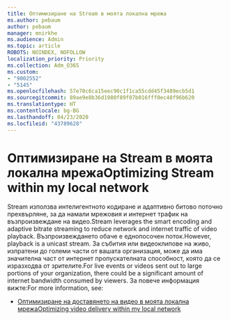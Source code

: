 ```yaml
---
title: Оптимизиране на Stream в моята локална мрежа
ms.author: pebaum
author: pebaum
manager: mnirkhe
ms.audience: Admin
ms.topic: article
ROBOTS: NOINDEX, NOFOLLOW
localization_priority: Priority
ms.collection: Adm_O365
ms.custom:
- "9002552"
- "5145"
ms.openlocfilehash: 57e70c6ca15eec90c1f1ca55cdd45f3489ecb5d1
ms.sourcegitcommit: 89ae9e8b36d1980f89f07b016fff0ec48f96b620
ms.translationtype: HT
ms.contentlocale: bg-BG
ms.lasthandoff: 04/23/2020
ms.locfileid: "43789628"
---
```

# <a name="optimizing-stream-within-my-local-network"></a><span data-ttu-id="cee85-102">Оптимизиране на Stream в моята локална мрежа</span><span class="sxs-lookup"><span data-stu-id="cee85-102">Optimizing Stream within my local network</span></span>

<span data-ttu-id="cee85-103">Stream използва интелигентното кодиране и адаптивно битово поточно прехвърляне, за да намали мрежовия и интернет трафик на възпроизвеждане на видео.</span><span class="sxs-lookup"><span data-stu-id="cee85-103">Stream leverages the smart encoding and adaptive bitrate streaming to reduce network and internet traffic of video playback.</span></span> <span data-ttu-id="cee85-104">Възпроизвеждането обаче е еднопосочен поток.</span><span class="sxs-lookup"><span data-stu-id="cee85-104">However, playback is a unicast stream.</span></span> <span data-ttu-id="cee85-105">За събития или видеоклипове на живо, изпратени до големи части от вашата организация, може да има значителна част от интернет пропускателната способност, която да се изразходва от зрителите.</span><span class="sxs-lookup"><span data-stu-id="cee85-105">For live events or videos sent out to large portions of your organization, there could be a significant amount of internet bandwidth consumed by viewers.</span></span> <span data-ttu-id="cee85-106">За повече информация вижте:</span><span class="sxs-lookup"><span data-stu-id="cee85-106">For more information, see:</span></span>

- [<span data-ttu-id="cee85-107">Оптимизиране на доставянето на видео в моята локална мрежа</span><span class="sxs-lookup"><span data-stu-id="cee85-107">Optimizing video delivery within my local network</span></span>](https://docs.microsoft.com/stream/network-overview#optimizing-video-delivery-within-my-local-network)
